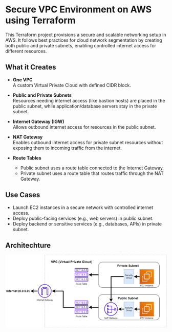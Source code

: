 # Secure VPC Environment on AWS using Terraform

This Terraform project provisions a secure and scalable networking setup in AWS. It follows best practices for cloud network segmentation by creating both public and private subnets, enabling controlled internet access for different resources.

## What it Creates

- **One VPC**  
  A custom Virtual Private Cloud with defined CIDR block.

- **Public and Private Subnets**  
  Resources needing internet access (like bastion hosts) are placed in the public subnet, while application/database servers stay in the private subnet.

- **Internet Gateway (IGW)**  
  Allows outbound internet access for resources in the public subnet.

- **NAT Gateway**  
  Enables outbound internet access for private subnet resources without exposing them to incoming traffic from the internet.

- **Route Tables**  
  - Public subnet uses a route table connected to the Internet Gateway.
  - Private subnet uses a route table that routes traffic through the NAT Gateway.

## Use Cases

- Launch EC2 instances in a secure network with controlled internet access.
- Deploy public-facing services (e.g., web servers) in public subnet.
- Deploy backend or sensitive services (e.g., databases, APIs) in private subnet.

## Architechture
![Task_Diagram](image/image.png)
